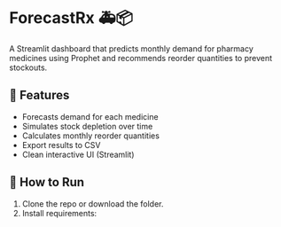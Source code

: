 # ForecastRx 🚑📦

A Streamlit dashboard that predicts monthly demand for pharmacy medicines using Prophet and recommends reorder quantities to prevent stockouts.

## 🔧 Features
- Forecasts demand for each medicine
- Simulates stock depletion over time
- Calculates monthly reorder quantities
- Export results to CSV
- Clean interactive UI (Streamlit)

## 🚀 How to Run

1. Clone the repo or download the folder.
2. Install requirements:
